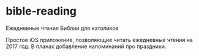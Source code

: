 # bible-reading
Ежедневные чтения Библии для католиков

Простое iOS приложение, позволяющие читать ежедневные чтения на 2017 год.
В планах добавление напоминаний про праздники.
